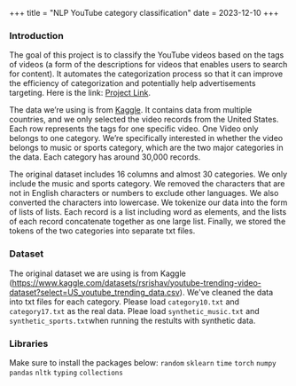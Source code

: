 +++
title = "NLP YouTube category classification"
date = 2023-12-10
+++

### Introduction
The goal of this project is to classify the YouTube videos based on the tags of videos (a form of the descriptions for videos that enables users to search for content). It automates the categorization process so that it can improve the efficiency of categorization and potentially help advertisements targeting. Here is the link: [Project Link](https://github.com/JiayiZhou36/Fall2023_IDS703_FinalProject).

The data we’re using is from [Kaggle](https://www.kaggle.com/datasets/rsrishav/youtube-trending-video-dataset?select=US_youtube_trending_data.csv). It contains data from multiple countries, and we only selected the video records from the United States. Each row represents the tags for one specific video. One Video only belongs to one category. We’re specifically interested in whether the video belongs to music or sports category, which are the two major categories in the data. Each category has around 30,000 records.

The original dataset includes 16 columns and almost 30 categories. We only include the music and sports category. We removed the characters that are not in English characters or numbers to exclude other languages. We also converted the characters into lowercase. We tokenize our data into the form of lists of lists. Each record is a list including word as elements, and the lists of each record concatenate together as one large list. Finally, we stored the tokens of the two categories into separate txt files.

### Dataset
The original dataset we are using is from Kaggle (https://www.kaggle.com/datasets/rsrishav/youtube-trending-video-dataset?select=US_youtube_trending_data.csv). We've cleaned the data into txt files for each category. Please load `category10.txt` and `category17.txt` as the real data. Pleae load `synthetic_music.txt` and `synthetic_sports.txt`when running the restults with synthetic data. 

### Libraries
Make sure to install the packages below:
`random`
`sklearn`
`time`
`torch`
`numpy`
`pandas`
`nltk` 
`typing`
`collections`